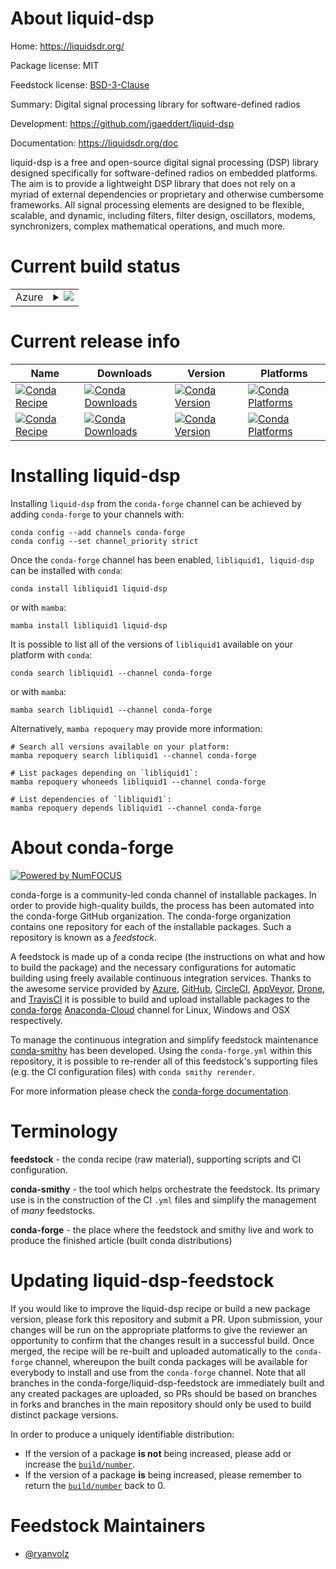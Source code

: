 About liquid-dsp
================

Home: https://liquidsdr.org/

Package license: MIT

Feedstock license: [BSD-3-Clause](https://github.com/conda-forge/liquid-dsp-feedstock/blob/main/LICENSE.txt)

Summary: Digital signal processing library for software-defined radios

Development: https://github.com/jgaeddert/liquid-dsp

Documentation: https://liquidsdr.org/doc

liquid-dsp is a free and open-source digital signal processing (DSP) library designed specifically for software-defined radios on embedded platforms. The aim is to provide a lightweight DSP library that does not rely on a myriad of external dependencies or proprietary and otherwise cumbersome frameworks. All signal processing elements are designed to be flexible, scalable, and dynamic, including filters, filter design, oscillators, modems, synchronizers, complex mathematical operations, and much more.


Current build status
====================


<table>
    
  <tr>
    <td>Azure</td>
    <td>
      <details>
        <summary>
          <a href="https://dev.azure.com/conda-forge/feedstock-builds/_build/latest?definitionId=18407&branchName=main">
            <img src="https://dev.azure.com/conda-forge/feedstock-builds/_apis/build/status/liquid-dsp-feedstock?branchName=main">
          </a>
        </summary>
        <table>
          <thead><tr><th>Variant</th><th>Status</th></tr></thead>
          <tbody><tr>
              <td>linux_64</td>
              <td>
                <a href="https://dev.azure.com/conda-forge/feedstock-builds/_build/latest?definitionId=18407&branchName=main">
                  <img src="https://dev.azure.com/conda-forge/feedstock-builds/_apis/build/status/liquid-dsp-feedstock?branchName=main&jobName=linux&configuration=linux%20linux_64_" alt="variant">
                </a>
              </td>
            </tr><tr>
              <td>linux_aarch64</td>
              <td>
                <a href="https://dev.azure.com/conda-forge/feedstock-builds/_build/latest?definitionId=18407&branchName=main">
                  <img src="https://dev.azure.com/conda-forge/feedstock-builds/_apis/build/status/liquid-dsp-feedstock?branchName=main&jobName=linux&configuration=linux%20linux_aarch64_" alt="variant">
                </a>
              </td>
            </tr><tr>
              <td>linux_ppc64le</td>
              <td>
                <a href="https://dev.azure.com/conda-forge/feedstock-builds/_build/latest?definitionId=18407&branchName=main">
                  <img src="https://dev.azure.com/conda-forge/feedstock-builds/_apis/build/status/liquid-dsp-feedstock?branchName=main&jobName=linux&configuration=linux%20linux_ppc64le_" alt="variant">
                </a>
              </td>
            </tr><tr>
              <td>osx_64</td>
              <td>
                <a href="https://dev.azure.com/conda-forge/feedstock-builds/_build/latest?definitionId=18407&branchName=main">
                  <img src="https://dev.azure.com/conda-forge/feedstock-builds/_apis/build/status/liquid-dsp-feedstock?branchName=main&jobName=osx&configuration=osx%20osx_64_" alt="variant">
                </a>
              </td>
            </tr><tr>
              <td>osx_arm64</td>
              <td>
                <a href="https://dev.azure.com/conda-forge/feedstock-builds/_build/latest?definitionId=18407&branchName=main">
                  <img src="https://dev.azure.com/conda-forge/feedstock-builds/_apis/build/status/liquid-dsp-feedstock?branchName=main&jobName=osx&configuration=osx%20osx_arm64_" alt="variant">
                </a>
              </td>
            </tr><tr>
              <td>win_64</td>
              <td>
                <a href="https://dev.azure.com/conda-forge/feedstock-builds/_build/latest?definitionId=18407&branchName=main">
                  <img src="https://dev.azure.com/conda-forge/feedstock-builds/_apis/build/status/liquid-dsp-feedstock?branchName=main&jobName=win&configuration=win%20win_64_" alt="variant">
                </a>
              </td>
            </tr>
          </tbody>
        </table>
      </details>
    </td>
  </tr>
</table>

Current release info
====================

| Name | Downloads | Version | Platforms |
| --- | --- | --- | --- |
| [![Conda Recipe](https://img.shields.io/badge/recipe-libliquid1-green.svg)](https://anaconda.org/conda-forge/libliquid1) | [![Conda Downloads](https://img.shields.io/conda/dn/conda-forge/libliquid1.svg)](https://anaconda.org/conda-forge/libliquid1) | [![Conda Version](https://img.shields.io/conda/vn/conda-forge/libliquid1.svg)](https://anaconda.org/conda-forge/libliquid1) | [![Conda Platforms](https://img.shields.io/conda/pn/conda-forge/libliquid1.svg)](https://anaconda.org/conda-forge/libliquid1) |
| [![Conda Recipe](https://img.shields.io/badge/recipe-liquid--dsp-green.svg)](https://anaconda.org/conda-forge/liquid-dsp) | [![Conda Downloads](https://img.shields.io/conda/dn/conda-forge/liquid-dsp.svg)](https://anaconda.org/conda-forge/liquid-dsp) | [![Conda Version](https://img.shields.io/conda/vn/conda-forge/liquid-dsp.svg)](https://anaconda.org/conda-forge/liquid-dsp) | [![Conda Platforms](https://img.shields.io/conda/pn/conda-forge/liquid-dsp.svg)](https://anaconda.org/conda-forge/liquid-dsp) |

Installing liquid-dsp
=====================

Installing `liquid-dsp` from the `conda-forge` channel can be achieved by adding `conda-forge` to your channels with:

```
conda config --add channels conda-forge
conda config --set channel_priority strict
```

Once the `conda-forge` channel has been enabled, `libliquid1, liquid-dsp` can be installed with `conda`:

```
conda install libliquid1 liquid-dsp
```

or with `mamba`:

```
mamba install libliquid1 liquid-dsp
```

It is possible to list all of the versions of `libliquid1` available on your platform with `conda`:

```
conda search libliquid1 --channel conda-forge
```

or with `mamba`:

```
mamba search libliquid1 --channel conda-forge
```

Alternatively, `mamba repoquery` may provide more information:

```
# Search all versions available on your platform:
mamba repoquery search libliquid1 --channel conda-forge

# List packages depending on `libliquid1`:
mamba repoquery whoneeds libliquid1 --channel conda-forge

# List dependencies of `libliquid1`:
mamba repoquery depends libliquid1 --channel conda-forge
```


About conda-forge
=================

[![Powered by
NumFOCUS](https://img.shields.io/badge/powered%20by-NumFOCUS-orange.svg?style=flat&colorA=E1523D&colorB=007D8A)](https://numfocus.org)

conda-forge is a community-led conda channel of installable packages.
In order to provide high-quality builds, the process has been automated into the
conda-forge GitHub organization. The conda-forge organization contains one repository
for each of the installable packages. Such a repository is known as a *feedstock*.

A feedstock is made up of a conda recipe (the instructions on what and how to build
the package) and the necessary configurations for automatic building using freely
available continuous integration services. Thanks to the awesome service provided by
[Azure](https://azure.microsoft.com/en-us/services/devops/), [GitHub](https://github.com/),
[CircleCI](https://circleci.com/), [AppVeyor](https://www.appveyor.com/),
[Drone](https://cloud.drone.io/welcome), and [TravisCI](https://travis-ci.com/)
it is possible to build and upload installable packages to the
[conda-forge](https://anaconda.org/conda-forge) [Anaconda-Cloud](https://anaconda.org/)
channel for Linux, Windows and OSX respectively.

To manage the continuous integration and simplify feedstock maintenance
[conda-smithy](https://github.com/conda-forge/conda-smithy) has been developed.
Using the ``conda-forge.yml`` within this repository, it is possible to re-render all of
this feedstock's supporting files (e.g. the CI configuration files) with ``conda smithy rerender``.

For more information please check the [conda-forge documentation](https://conda-forge.org/docs/).

Terminology
===========

**feedstock** - the conda recipe (raw material), supporting scripts and CI configuration.

**conda-smithy** - the tool which helps orchestrate the feedstock.
                   Its primary use is in the construction of the CI ``.yml`` files
                   and simplify the management of *many* feedstocks.

**conda-forge** - the place where the feedstock and smithy live and work to
                  produce the finished article (built conda distributions)


Updating liquid-dsp-feedstock
=============================

If you would like to improve the liquid-dsp recipe or build a new
package version, please fork this repository and submit a PR. Upon submission,
your changes will be run on the appropriate platforms to give the reviewer an
opportunity to confirm that the changes result in a successful build. Once
merged, the recipe will be re-built and uploaded automatically to the
`conda-forge` channel, whereupon the built conda packages will be available for
everybody to install and use from the `conda-forge` channel.
Note that all branches in the conda-forge/liquid-dsp-feedstock are
immediately built and any created packages are uploaded, so PRs should be based
on branches in forks and branches in the main repository should only be used to
build distinct package versions.

In order to produce a uniquely identifiable distribution:
 * If the version of a package **is not** being increased, please add or increase
   the [``build/number``](https://docs.conda.io/projects/conda-build/en/latest/resources/define-metadata.html#build-number-and-string).
 * If the version of a package **is** being increased, please remember to return
   the [``build/number``](https://docs.conda.io/projects/conda-build/en/latest/resources/define-metadata.html#build-number-and-string)
   back to 0.

Feedstock Maintainers
=====================

* [@ryanvolz](https://github.com/ryanvolz/)

